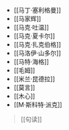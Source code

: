 - [[马丁·塞利格曼]]
- [[马家辉]]
- [[马克·吐温]]
- [[马克·夏卡尔]]
- [[马克·扎克伯格]]
- [[马洛伊·山多尔]]
- [[马特·海格]]
- [[毛姆]]
- [[米兰·昆德拉]]
- [[莫言]]
- [[木心]]
- [[M·斯科特·派克]]

>[[句读]]
